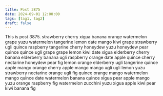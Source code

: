 ```yaml
---
title: Post 3875
date: 2024-09-01 12:00:00
tags: [tag1, tag2]
draft: false
---
```

This is post 3875.
strawberry
cherry
xigua
banana
orange
watermelon
grape
yuzu
watermelon
tangerine
lemon
date
mango
kiwi
grape
strawberry
ugli
quince
raspberry
tangerine
cherry
honeydew
yuzu
honeydew
pear
quince
quince
ugli
grape
grape
lemon
kiwi
date
xigua
elderberry
cherry
banana
elderberry
banana
ugli
raspberry
orange
date
apple
quince
cherry
nectarine
honeydew
pear
fig
lemon
orange
elderberry
ugli
tangerine
quince
apple
mango
orange
cherry
apple
mango
mango
ugli
ugli
lemon
yuzu
strawberry
nectarine
orange
ugli
fig
quince
orange
mango
watermelon
mango
quince
date
watermelon
banana
quince
xigua
pear
apple
mango
yuzu
orange
raspberry
fig
watermelon
zucchini
yuzu
xigua
apple
kiwi
pear
kiwi
banana
fig

